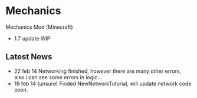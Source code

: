 # Mechanics
Mechanics Mod (Minecraft)
* 1.7 update WIP

## Latest News
* 22 feb 14 Networking finished, however there are many other errors, also i can see some errors in logic... 
* 19 feb 14 (unsure) Finded NewNetworkTutorial, will update network code soon.
